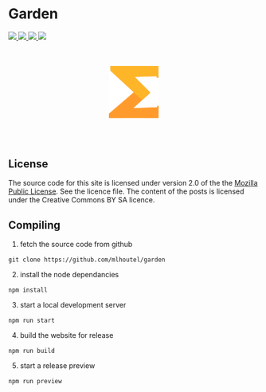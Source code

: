 # Garden

<a href="https://github.com/mlhoutel/garden/blob/master/.github/workflows/deploy.yml" alt="Build">
  <img src="https://img.shields.io/github/actions/workflow/status/mlhoutel/garden/deploy.yml?style=flat-square" />
</a>

<a href="https://github.com/mlhoutel/garden/blob/main/package.json" alt="Version">
  <img src="https://img.shields.io/github/package-json/v/mlhoutel/garden?style=flat-square&color=informational" />
</a>

<a href="https://github.com/mlhoutel/garden/search?l=svelte" alt="Language">
  <img src="https://img.shields.io/github/languages/top/mlhoutel/garden?style=flat-square&color=orange" />
</a>

<a href="https://github.com/mlhoutel/garden/blob/main/LICENSE/" alt="License">
  <img src="https://img.shields.io/github/license/mlhoutel/garden?style=flat-square&color=yellow" />
</a>

<div style="display: flex; justify-content: center; padding: 50px 0px 50px 0px">
    <img src="./static/logos/sumgrad.svg" width="100px"  />
</div>


## License

The source code for this site is licensed under version 2.0 of the the [Mozilla Public License](./LICENSE.md). See the licence file. The content of the posts is licensed under the Creative Commons BY SA licence.

## Compiling

1. fetch the source code from github

```
git clone https://github.com/mlhoutel/garden
```

2. install the node dependancies

```
npm install
```

3. start a local development server

```
npm run start
```

4. build the website for release

```
npm run build
```

5. start a release preview

```
npm run preview
```